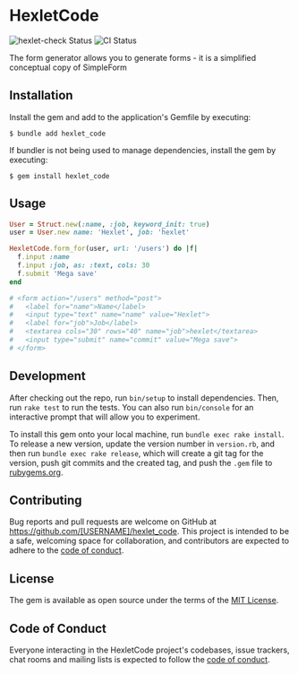 # HexletCode
![hexlet-check Status](https://github.com/Zigreal/rails-project-lvl1/actions/workflows/hexlet-check.yml/badge.svg?branch=main)
![CI Status](https://github.com/Zigreal/rails-project-lvl1/actions/workflows/ci.yml/badge.svg?branch=main)

The form generator allows you to generate forms - it is a simplified conceptual copy of SimpleForm

## Installation

Install the gem and add to the application's Gemfile by executing:

    $ bundle add hexlet_code

If bundler is not being used to manage dependencies, install the gem by executing:

    $ gem install hexlet_code

## Usage
```rb
User = Struct.new(:name, :job, keyword_init: true)
user = User.new name: 'Hexlet', job: 'hexlet'

HexletCode.form_for(user, url: '/users') do |f|
  f.input :name
  f.input :job, as: :text, cols: 30
  f.submit 'Mega save'
end

# <form action="/users" method="post">
#   <label for="name">Name</label>
#   <input type="text" name="name" value="Hexlet">
#   <label for="job">Job</label>
#   <textarea cols="30" rows="40" name="job">hexlet</textarea>
#   <input type="submit" name="commit" value="Mega save">
# </form>
```

## Development

After checking out the repo, run `bin/setup` to install dependencies. Then, run `rake test` to run the tests. You can also run `bin/console` for an interactive prompt that will allow you to experiment.

To install this gem onto your local machine, run `bundle exec rake install`. To release a new version, update the version number in `version.rb`, and then run `bundle exec rake release`, which will create a git tag for the version, push git commits and the created tag, and push the `.gem` file to [rubygems.org](https://rubygems.org).

## Contributing

Bug reports and pull requests are welcome on GitHub at https://github.com/[USERNAME]/hexlet_code. This project is intended to be a safe, welcoming space for collaboration, and contributors are expected to adhere to the [code of conduct](https://github.com/[USERNAME]/hexlet_code/blob/master/CODE_OF_CONDUCT.md).

## License

The gem is available as open source under the terms of the [MIT License](https://opensource.org/licenses/MIT).

## Code of Conduct

Everyone interacting in the HexletCode project's codebases, issue trackers, chat rooms and mailing lists is expected to follow the [code of conduct](https://github.com/[USERNAME]/hexlet_code/blob/master/CODE_OF_CONDUCT.md).
